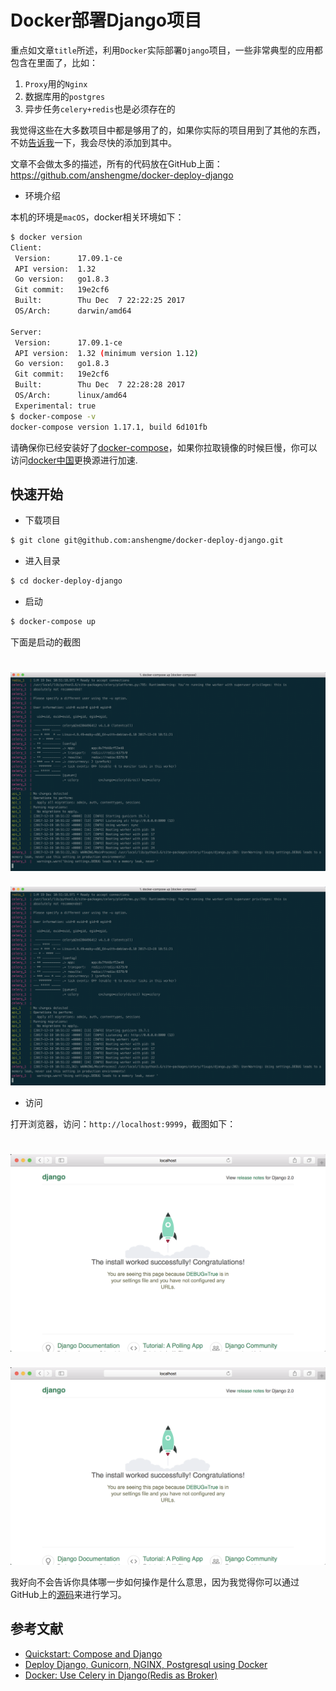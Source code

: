 # Docker部署Django项目

重点如文章`title`所述，利用`Docker`实际部署`Django`项目，一些非常典型的应用都包含在里面了，比如：

1. `Proxy`用的`Nginx`
2. 数据库用的`postgres`
3. 异步任务`celery+redis`也是必须存在的

我觉得这些在大多数项目中都是够用了的，如果你实际的项目用到了其他的东西，不妨[告诉我](https://github.com/anshengme/docker-deploy-django/issues)一下，我会尽快的添加到其中。

文章不会做太多的描述，所有的代码放在GitHub上面：https://github.com/anshengme/docker-deploy-django

- 环境介绍

本机的环境是`macOS`，docker相关环境如下：

```bash
$ docker version
Client:
 Version:      17.09.1-ce
 API version:  1.32
 Go version:   go1.8.3
 Git commit:   19e2cf6
 Built:        Thu Dec  7 22:22:25 2017
 OS/Arch:      darwin/amd64

Server:
 Version:      17.09.1-ce
 API version:  1.32 (minimum version 1.12)
 Go version:   go1.8.3
 Git commit:   19e2cf6
 Built:        Thu Dec  7 22:28:28 2017
 OS/Arch:      linux/amd64
 Experimental: true
$ docker-compose -v
docker-compose version 1.17.1, build 6d101fb
```

请确保你已经安装好了[docker-compose](https://github.com/docker/compose)，如果你拉取镜像的时候巨慢，你可以访问[docker中国](https://www.docker-cn.com/registry-mirror)更换源进行加速.

## 快速开始

- 下载项目

```bash
$ git clone git@github.com:anshengme/docker-deploy-django.git
```

- 进入目录

```bash
$ cd docker-deploy-django
```

- 启动

```bash
$ docker-compose up
```

下面是启动的截图

![1513680839](/images/2017/12/1513680839.png)
=======
![1513680839](../images/2017/12/1513680839.png)

- 访问

打开浏览器，访问：`http://localhost:9999`，截图如下：

![1513680873](/images/2017/12/1513680873.png)
=======
![1513680873](../images/2017/12/1513680873.png)

我好向不会告诉你具体哪一步如何操作是什么意思，因为我觉得你可以通过GitHub上的[源码](https://github.com/anshengme/docker-deploy-django)来进行学习。

## 参考文献

- [Quickstart: Compose and Django](https://docs.docker.com/compose/django/)
- [Deploy Django, Gunicorn, NGINX, Postgresql using Docker](http://ruddra.com/2016/08/14/docker-django-nginx-postgres/index.html)
- [Docker: Use Celery in Django(Redis as Broker)](http://ruddra.com/2016/11/14/docker-do-stuff-using-celery-using-redis-as-broker/)
